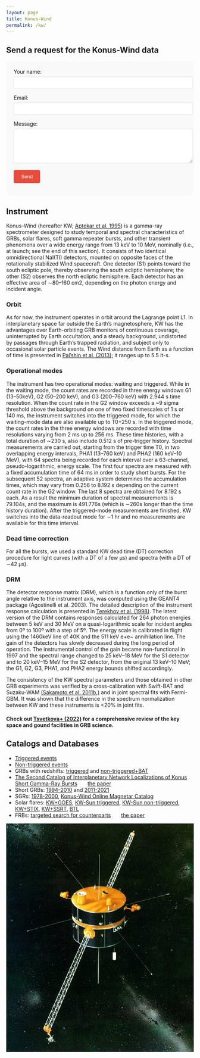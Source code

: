 ```yaml
---
layout: page
title: Konus-Wind
permalink: /kw/
---
```


## Send a request for the Konus-Wind data

<form 
  action="https://formspree.io/f/xwpqozev" 
  method="POST"
  class="contact-form"
>
  <label>
    Your name:
    <input type="text" name="name" required>
  </label>
  
  <label>
    Email:
    <input type="email" name="_replyto" required>
  </label>
  
  <label>
    Message:
    <textarea name="message" rows="5" required></textarea>
  </label>
  
  <input type="hidden" name="_language" value="ru">
  
  <button type="submit">Send</button>
</form>

<style>
  .contact-form {
    max-width: 600px;
    margin: 0 auto;
    padding: 20px;
  background: #f9f9f9;
    border-radius: 8px;
  }
  
  .contact-form label {
    display: block;
    margin-bottom: 15px;
  }
  
  .contact-form input,
  .contact-form textarea {
    width: 100%;
    padding: 8px;
    margin-top: 5px;
    border: 1px solid #ddd;
    border-radius: 4px;
  }
  
  .contact-form button {
    background: #e74c3c;
    color: white;
    padding: 10px 20px;
    border: none;
    border-radius: 4px;
    cursor: pointer;
  }
</style>

## Instrument
Konus-Wind (hereafter KW; [Aptekar et al. 1995](https://ui.adsabs.harvard.edu/abs/1995SSRv...71..265A/abstract)) is a gamma-ray spectrometer designed to study temporal and spectral characteristics of GRBs, solar flares, soft gamma repeater bursts, and other transient phenomena over a wide energy range from 13 keV to 10 MeV, nominally (i.e., at launch; see the end of this section). 
It consists of two identical omnidirectional NaI(Tl) detectors, mounted on opposite faces of the rotationally stabilized Wind spacecraft. 
One detector (S1) points toward the south ecliptic pole, thereby observing the south ecliptic hemisphere; the other (S2) observes the north ecliptic hemisphere. 
Each detector has an effective area of ∼80–160 cm2, depending on the photon energy and incident angle.

### Orbit
As for now, the instrument operates in orbit around the Lagrange point L1.
In interplanetary space far outside the Earthʼs magnetosphere, KW has the advantages over Earth-orbiting GRB monitors of continuous coverage, uninterrupted by Earth occultation, and a steady background, undistorted by passages through Earthʼs trapped radiation, and subject only to occasional solar particle events. 
The Wind distance from Earth as a function of time is presented in [Palʼshin et al. (2013);](https://ui.adsabs.harvard.edu/abs/2013ApJS..207...38P/abstract) it ranges up to 5.5&nbsp;lt-s.

### Operational modes
The instrument has two operational modes: waiting and triggered. 
While in the waiting mode, the count rates are recorded in three energy windows G1 (13–50keV), G2 (50–200 keV), and G3 (200–760 keV) with 2.944 s time resolution. 
When the count rate in the G2 window exceeds a ~9 sigma threshold above the background on one of two fixed timescales of 1 s or 140 ms, the instrument switches into the triggered mode, for which the waiting-mode data are also available up to T0+250 s. 
In the triggered mode, the count rates in the three energy windows are recorded with time resolutions varying from 2 ms up to 256 ms. 
These time histories, with a total duration of ∼230 s, also include 0.512 s of pre-trigger history. 
Spectral measurements are carried out, starting from the trigger time T0, in two overlapping energy intervals, PHA1 (13–760 keV) and PHA2 (160 keV–10 MeV), with 64 spectra being recorded for each interval over a 63-channel, pseudo-logarithmic, energy scale. 
The first four spectra are measured with a fixed accumulation time of 64 ms in order to study short bursts. 
For the subsequent 52 spectra, an adaptive system determines the accumulation times, which may vary from 0.256 to 8.192 s depending on the current count rate in the G2 window. 
The last 8 spectra are obtained for 8.192 s each. 
As a result the minimum duration of spectral measurements is 79.104s, and the maximum is 491.776s (which is ∼260s longer than the time history duration). 
After the triggered-mode measurements are finished, KW switches into the data-readout mode for ∼1 hr and no measurements are available for this time interval.

### Dead time correction
For all the bursts, we used a standard KW dead time (DT) correction procedure for light curves (with a DT of a few μs) and spectra (with a DT of ∼42 μs). 

### DRM
The detector response matrix (DRM), which is a function only of the burst angle relative to the instrument axis, was computed using the GEANT4 package (Agostinelli et al. 2003). 
The detailed description of the instrument response calculation is presented in [Terekhov et al. (1998)](https://ui.adsabs.harvard.edu/abs/1998AIPC..428..894T/abstract). 
The latest version of the DRM contains responses calculated for 264 photon energies between 5 keV and 30 MeV on a quasi-logarithmic scale for incident angles from 0º to 100º with a step of 5º. 
The energy scale is calibrated in flight using the 1460keV line of 40K and the 511 keV e+e− annihilation line. 
The gain of the detectors has slowly decreased during the long period of operation. 
The instrumental control of the gain became non-functional in 1997 and the spectral range changed to 25 keV–18 MeV for the S1 detector and to 20 keV–15 MeV for the S2 detector, from the original 13 keV–10 MeV; the G1, G2, G3, PHA1, and PHA2 energy bounds shifted accordingly.

The consistency of the KW spectral parameters and those obtained in other GRB experiments was verified by a cross-calibration with Swift-BAT and Suzaku-WAM [(Sakamoto et al. 2011b,)](https://ui.adsabs.harvard.edu/abs/2011PASJ...63..215S/abstract) and in joint spectral fits with Fermi-GBM. 
It was shown that the difference in the spectrum normalization between KW and these instruments is <20% in joint fits. 

#### Check out [Tsvetkova+ (2022)](https://ui.adsabs.harvard.edu/abs/2022Univ....8..373T/abstract) for a comprehensive review of the key space and gound facilities in GRB science.

## Catalogs and Databases
- [Triggered events](http://www.ioffe.ru/LEA/kw/triggers/)
- [Non-triggered events](http://www.ioffe.ru/LEA/kw/wm/)
- GRBs with redshifts: [triggered](http://www.ioffe.ru/LEA/zGRBs/triggered/index.html) and [non-triggered+BAT](http://www.ioffe.ru/LEA/zGRBs/part2/index.html)
- [The Second Catalog of Interplanetary Network Localizations of Konus Short Gamma-Ray Bursts](http://www.ioffe.ru/LEA/ShortGRBs_IPN/index.html) &nbsp;&nbsp;&nbsp;&nbsp;&nbsp; [the paper](https://ui.adsabs.harvard.edu/abs/2022ApJS..259...34S/abstract)
- Short GRBs: [1994-2010](http://www.ioffe.ru/LEA/shortGRBs/Catalog2/index.html) and [2011-2021](http://www.ioffe.ru/LEA/shortGRBs/Catalog3/index.html)
- SGRs: [1978-2000](http://www.ioffe.ru/LEA/SGR/Catalog/index.html), [Konus-Wind Online Magnetar Catalog](https://www.ioffe.ru/LEA/SGR/index.html)
- Solar flares: [KW+GOES](http://www.ioffe.ru/LEA/Solar/index.html), [KW-Sun triggered](http://www.ioffe.ru/LEA/kwsun/index.html), [KW-Sun non-triggered](http://www.ioffe.ru/LEA/kwsun_waiting/index.html), [KW+STIX](http://www.ioffe.ru/LEA/kw_stix/index.html), [KW+SSRT](http://www.ioffe.ru/LEA/SF_AR/KW-SSRT/index.html), [BTL](http://www.ioffe.ru/LEA/kw/wm/btl/index.html)
- FRBs: [targeted search for counterparts](http://www.ioffe.ru/LEA/FRB/index.html) &nbsp;&nbsp;&nbsp;&nbsp;&nbsp; [the paper](https://ui.adsabs.harvard.edu/abs/2024MNRAS.527.5580R/abstract)


![Figure](assets/images/KW_sc.jpg)
